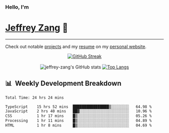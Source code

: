 
### Hello, I'm 
# [Jeffrey Zang](https://www.linkedin.com/in/jeffreyzang/) 🦀

---

Check out notable [projects](https://jeffz.dev/projects) and my [resume](https://jeffz.dev/resume) on my [personal website](https://jeffz.dev/).

<div align = 'center'>

[![GitHub Streak](https://github-readme-streak-stats.herokuapp.com/?user=jeffrey-zang&theme=tokyonight)](https://git.io/streak-stats)
<br></br>
![jeffrey-zang's GitHub stats](https://github-readme-stats.vercel.app/api?username=jeffrey-zang&show_icons=true&theme=tokyonight&hide_rank=true&hide=stars) 
[![Top Langs](https://github-readme-stats.vercel.app/api/top-langs/?username=jeffrey-zang&hide=ShaderLab,HLSL&layout=compact&theme=tokyonight)](https://github.com/anuraghazra/github-readme-stats)

</div>

## 📊 &nbsp;Weekly Development Breakdown
<!--START_SECTION:waka-->

```txt
Total Time: 24 hrs 24 mins

TypeScript    15 hrs 52 mins  ████████████████▒░░░░░░░░   64.98 %
JavaScript    2 hrs 40 mins   ██▓░░░░░░░░░░░░░░░░░░░░░░   10.96 %
CSS           1 hr 17 mins    █▒░░░░░░░░░░░░░░░░░░░░░░░   05.26 %
Processing    1 hr 11 mins    █▒░░░░░░░░░░░░░░░░░░░░░░░   04.89 %
HTML          1 hr 8 mins     █▒░░░░░░░░░░░░░░░░░░░░░░░   04.69 %
```

<!--END_SECTION:waka-->

